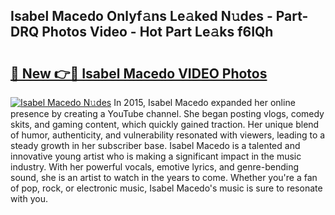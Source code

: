 ## Isabel Macedo Onlyf𝚊ns Le𝚊ked N𝚞des - Part-DRQ Photos Video - Hot Part Le𝚊ks f6IQh

# <h2><a href="http://ac29259.deff.icu/?id=Isabel+Macedo">🔗 New 👉🔴 Isabel Macedo VIDEO Photos</a></h2>

[![Isabel Macedo N𝚞des](https://i.imgur.com/rIISA9y.gif)](http://ac29259.deff.icu/?id=Isabel+Macedo)
In 2015, Isabel Macedo expanded her online presence by creating a YouTube channel. She began posting vlogs, comedy skits, and gaming content, which quickly gained traction. Her unique blend of humor, authenticity, and vulnerability resonated with viewers, leading to a steady growth in her subscriber base. Isabel Macedo is a talented and innovative young artist who is making a significant impact in the music industry. With her powerful vocals, emotive lyrics, and genre-bending sound, she is an artist to watch in the years to come. Whether you're a fan of pop, rock, or electronic music, Isabel Macedo's music is sure to resonate with you.
